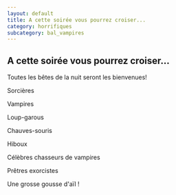 ```yaml
---
layout: default
title: A cette soirée vous pourrez croiser...
category: horrifiques
subcategory: bal_vampires
---
```


## A cette soirée vous pourrez croiser...

Toutes les bêtes de la nuit seront les bienvenues!

Sorcières

Vampires

Loup-garous

Chauves-souris

Hiboux

Célèbres chasseurs de vampires

Prêtres exorcistes

Une grosse gousse d'aïl !
